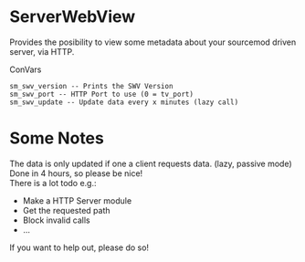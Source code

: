 # ServerWebView
Provides the posibility to view some metadata about your sourcemod driven server, via HTTP.

ConVars

    sm_swv_version -- Prints the SWV Version
    sm_swv_port -- HTTP Port to use (0 = tv_port) 
    sm_swv_update -- Update data every x minutes (lazy call)


# Some Notes
The data is only updated if one a client requests data. (lazy, passive mode)  
Done in 4 hours, so please be nice!  
There is a lot todo e.g.:
* Make a HTTP Server module
* Get the requested path
* Block invalid calls
* ...

If you want to help out, please do so!
